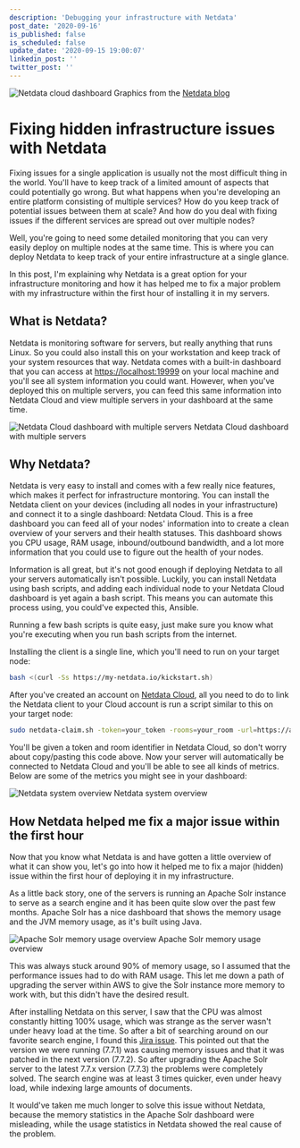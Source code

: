 ```yaml
---
description: 'Debugging your infrastructure with Netdata'
post_date: '2020-09-16'
is_published: false
is_scheduled: false
update_date: '2020-09-15 19:00:07'
linkedin_post: ''
twitter_post: ''
---
```

![Netdata cloud dashboard](/images/articles/netdata-cloud-dashboard.png)
<span class="caption">Graphics from the <a href="https://www.netdata.cloud/blog/introducing-the-all-new-netdata-cloud/" rel="nofollow">Netdata blog</a></span>
# Fixing hidden infrastructure issues with Netdata
Fixing issues for a single application is usually not the most difficult thing in the world. You'll have to keep track of a limited amount of aspects that could potentially go wrong. But what happens when you're developing an entire platform consisting of multiple services? How do you keep track of potential issues between them at scale? And how do you deal with fixing issues if the different services are spread out over multiple nodes? 

Well, you're going to need some detailed monitoring that you can very easily deploy on multiple nodes at the same time. This is where you can deploy Netdata to keep track of your entire infrastructure at a single glance.

In this post, I'm explaining why Netdata is a great option for your infrastructure monitoring and how it has helped me to fix a major problem with my infrastructure within the first hour of installing it in my servers.

## What is Netdata?
Netdata is monitoring software for servers, but really anything that runs Linux. So you could also install this on your workstation and keep track of your system resources that way. Netdata comes with a built-in dashboard that you can access at [https://localhost:19999](https://localhost:19999) on your local machine and you'll see all system information you could want. However, when you've deployed this on multiple servers, you can feed this same information into Netdata Cloud and view multiple servers in your dashboard at the same time.

![Netdata Cloud dashboard with multiple servers](/images/articles/netdata-overview-of-multiple-servers.png)
<span class="caption">Netdata Cloud dashboard with multiple servers</span>

## Why Netdata?
Netdata is very easy to install and comes with a few really nice features, which makes it perfect for infrastructure montoring. You can install the Netdata client on your devices (including all nodes in your infrastructure) and connect it to a single dashboard: Netdata Cloud. This is a free dashboard you can feed all of your nodes' information into to create a clean overview of your servers and their health statuses. This dashboard shows you CPU usage, RAM usage, inbound/outbound bandwidth, and a lot more information that you could use to figure out the health of your nodes.

Information is all great, but it's not good enough if deploying Netdata to all your servers automatically isn't possible. Luckily, you can install Netdata using bash scripts, and adding each individual node to your Netdata Cloud dashboard is yet again a bash script. This means you can automate this process using, you could've expected this, Ansible.

Running a few bash scripts is quite easy, just make sure you know what you're executing when you run bash scripts from the internet.

Installing the client is a single line, which you'll need to run on your target node:

```bash
bash <(curl -Ss https://my-netdata.io/kickstart.sh)
```

After you've created an account on [Netdata Cloud](https://app.netdata.cloud), all you need to do to link the Netdata client to your Cloud account is run a script similar to this on your target node:

```bash
sudo netdata-claim.sh -token=your_token -rooms=your_room -url=https://app.netdata.cloud
```

You'll be given a token and room identifier in Netdata Cloud, so don't worry about copy/pasting this code above. Now your server will automatically be connected to Netdata Cloud and you'll be able to see all kinds of metrics. Below are some of the metrics you might see in your dashboard:

![Netdata system overview](/images/articles/netdata-system-overview.png)
<span class="caption">Netdata system overview</span>

## How Netdata helped me fix a major issue within the first hour
Now that you know what Netdata is and have gotten a little overview of what it can show you, let's go into how it helped me to fix a major (hidden) issue within the first hour of deploying it in my infrastructure. 

As a little back story, one of the servers is running an Apache Solr instance to serve as a search engine and it has been quite slow over the past few months. Apache Solr has a nice dashboard that shows the memory usage and the JVM memory usage, as it's built using Java.

![Apache Solr memory usage overview](/images/articles/solr-memory-usage-overview.png)
<span class="caption">Apache Solr memory usage overview</span>

This was always stuck around 90% of memory usage, so I assumed that the performance issues had to do with RAM usage. This let me down a path of upgrading the server within AWS to give the Solr instance more memory to work with, but this didn't have the desired result. 

After installing Netdata on this server, I saw that the CPU was almost constantly hitting 100% usage, which was strange as the server wasn't under heavy load at the time. So after a bit of searching around on our favorite search engine, I found this [Jira issue](https://issues.apache.org/jira/browse/SOLR-13349). This pointed out that the version we were running (7.7.1) was causing memory issues and that it was patched in the next version (7.7.2). So after upgrading the Apache Solr server to the latest 7.7.x version (7.7.3) the problems were completely solved. The search engine was at least 3 times quicker, even under heavy load, while indexing large amounts of documents. 

It would've taken me much longer to solve this issue without Netdata, because the memory statistics in the Apache Solr dashboard were misleading, while the usage statistics in Netdata showed the real cause of the problem. 